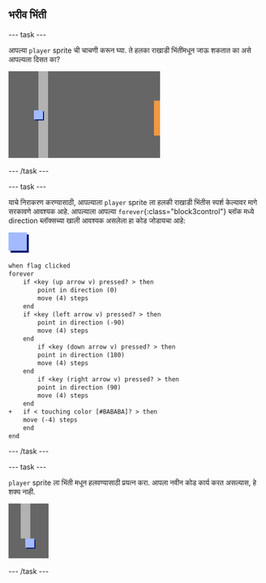 ## भरीव भिंती

\--- task \---

आपल्या `player` sprite ची चाचणी करून घ्या. ते हलका राखाडी भिंतींमधून जाऊ शकतात का असे आपल्यला दिसत का?

![screenshot](images/world-walls.png)

\--- /task \---

\--- task \---

याचे निराकरण करण्यासाठी, आपल्याला `player` sprite ला हलकी राखाडी भिंतीस स्पर्श केल्यावर मागे सरकावणे आवश्यक आहे. आपल्याला आपल्या `forever`{:class="block3control"} ब्लॉक मध्ये direction ब्लॉक्सच्या खाली आवश्यक असलेला हा कोड जोडायचा आहे:

![player](images/player.png)

```blocks3
when flag clicked
forever
    if <key (up arrow v) pressed? > then
        point in direction (0)
        move (4) steps
    end
    if <key (left arrow v) pressed? > then
        point in direction (-90)
        move (4) steps
    end
        if <key (down arrow v) pressed? > then
        point in direction (180)
        move (4) steps
    end
        if <key (right arrow v) pressed? > then
        point in direction (90)
        move (4) steps
    end
+   if < touching color [#BABABA]? > then
    move (-4) steps
    end
end
```

\--- /task \---

\--- task \---

`player` sprite ला भिंती मधून हलवण्यासाठी प्रयत्न करा. आपला नवीन कोड कार्य करत असल्यास, हे शक्य नाही.

![screenshot](images/world-walls-test.png)

\--- /task \---